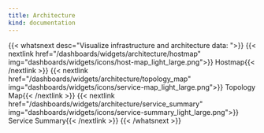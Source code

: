 ```yaml
---
title: Architecture
kind: documentation
---
```


{{< whatsnext desc="Visualize infrastructure and architecture data: ">}}
    {{< nextlink href="/dashboards/widgets/architecture/hostmap" 
        img="dashboards/widgets/icons/host-map_light_large.png">}} Hostmap{{< /nextlink >}}
    {{< nextlink href="/dashboards/widgets/architecture/topology_map" 
        img="dashboards/widgets/icons/service-map_light_large.png">}} Topology Map{{< /nextlink >}}
    {{< nextlink href="/dashboards/widgets/architecture/service_summary" 
        img="dashboards/widgets/icons/service-summary_light_large.png">}} Service Summary{{< /nextlink >}}
{{< /whatsnext >}}